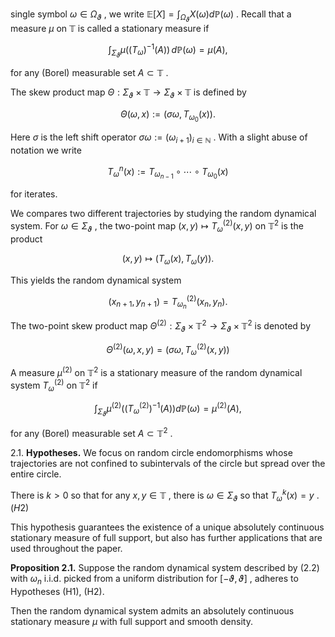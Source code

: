 single symbol  $\omega \in \Omega_{\vartheta}$ , we write  $\mathbb{E}[X] = \int_{\Omega_{\vartheta}} X(\omega) d\mathbb{P}(\omega)$ . Recall that a measure  $\mu$  on  $\mathbb{T}$  is called a stationary measure if

$$\int_{\Sigma_{\vartheta}} \mu\left(\left(T_{\omega}\right)^{-1}(A)\right) \, d\mathbb{P}(\omega) = \mu(A),$$

for any (Borel) measurable set  $A \subset \mathbb{T}$ .

The skew product map  $\Theta: \Sigma_{\vartheta} \times \mathbb{T} \to \Sigma_{\vartheta} \times \mathbb{T}$  is defined by

$$\Theta(\omega, x) := (\sigma\omega, T_{\omega_0}(x)).$$

Here  $\sigma$  is the left shift operator  $\sigma\omega := (\omega_{i+1})_{i\in\mathbb{N}}$ . With a slight abuse of notation we write

$$T_{\omega}^{n}(x) := T_{\omega_{n-1}} \circ \cdots \circ T_{\omega_{0}}(x)$$

for iterates.

We compares two different trajectories by studying the random dynamical system. For  $\omega \in \Sigma_{\vartheta}$ , the two-point map  $(x,y) \mapsto T_{\omega}^{(2)}(x,y)$  on  $\mathbb{T}^2$  is the product

$$(x, y) \mapsto (T_{\omega}(x), T_{\omega}(y)).$$

This yields the random dynamical system

$$(x_{n+1}, y_{n+1}) = T_{\omega_n}^{(2)}(x_n, y_n). \tag{2.3}$$

The two-point skew product map  $\Theta^{(2)}: \Sigma_{\vartheta} \times \mathbb{T}^2 \to \Sigma_{\vartheta} \times \mathbb{T}^2$  is denoted by

$$\Theta^{(2)}(\omega, x, y) = (\sigma\omega, T_{\omega}^{(2)}(x, y))$$

A measure  $\mu^{(2)}$  on  $\mathbb{T}^2$  is a stationary measure of the random dynamical system  $T^{(2)}_{\omega}$  on  $\mathbb{T}^2$  if

$$\int_{\Sigma_{\vartheta}} \mu^{(2)} \left( \left( T_{\omega}^{(2)} \right)^{-1} (A) \right) d\mathbb{P}(\omega) = \mu^{(2)}(A),$$

for any (Borel) measurable set  $A \subset \mathbb{T}^2$ .

2.1. **Hypotheses.** We focus on random circle endomorphisms whose trajectories are not confined to subintervals of the circle but spread over the entire circle.

There is  $k > 0$  so that for any  $x, y \in \mathbb{T}$ , there is  $\omega \in \Sigma_{\vartheta}$  so that  $T_{\omega}^{k}(x) = y$ .  $(H2)$ 

This hypothesis guarantees the existence of a unique absolutely continuous stationary measure of full support, but also has further applications that are used throughout the paper.

**Proposition 2.1.** Suppose the random dynamical system described by (2.2) with  $\omega_n$  i.i.d. picked from a uniform distribution for  $[-\vartheta, \vartheta]$ , adheres to Hypotheses (H1), (H2).

Then the random dynamical system admits an absolutely continuous stationary measure  $\mu$  with full support and smooth density.